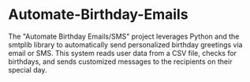 # Automate-Birthday-Emails
The "Automate Birthday Emails/SMS" project leverages Python and the smtplib library to automatically send personalized birthday greetings via email or SMS. This system reads user data from a CSV file, checks for birthdays, and sends customized messages to the recipients on their special day.
